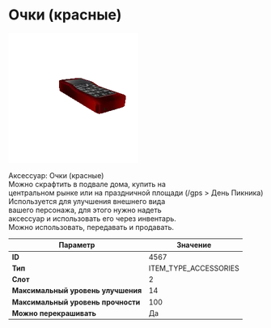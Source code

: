 # Очки (красные)

![Item Image](../img/4567.webp?raw=true)

Аксессуар: Очки (красные)<br>Можно скрафтить в подвале дома, купить на <br>центральном рынке или на праздничной площади (/gps > День Пикника)<br>Используется для улучшения внешнего вида<br>вашего персонажа, для этого нужно надеть<br>аксессуар и использовать его через инвентарь.<br>Можно использовать, передавать и продавать.


| Параметр | Значение |
|----------|----------|
| **ID** | 4567 |
| **Тип** | ITEM_TYPE_ACCESSORIES |
| **Слот** | 2 |
| **Максимальный уровень улучшения** | 14 |
| **Максимальный уровень прочности** | 100 |
| **Можно перекрашивать** | Да |

